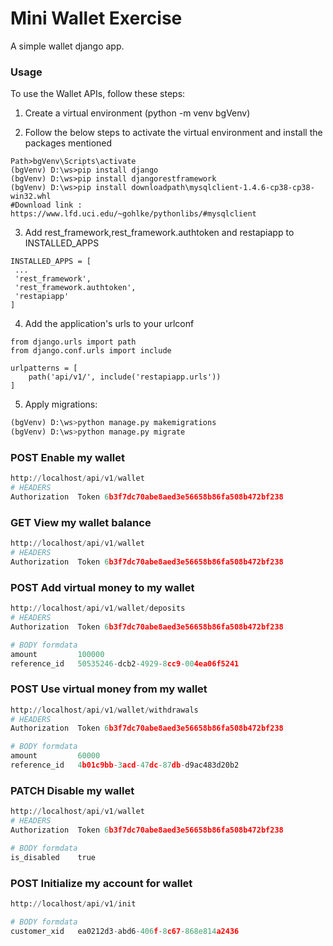 Mini Wallet Exercise
===

A simple wallet django app.

### Usage

To use the Wallet APIs, follow these steps:

1. Create a virtual environment (python -m venv bgVenv)

2. Follow the below steps to activate the virtual environment and install the packages mentioned 
```shell
Path>bgVenv\Scripts\activate
(bgVenv) D:\ws>pip install django
(bgVenv) D:\ws>pip install djangorestframework
(bgVenv) D:\ws>pip install downloadpath\mysqlclient-1.4.6-cp38-cp38-win32.whl
#Download link : https://www.lfd.uci.edu/~gohlke/pythonlibs/#mysqlclient
```

3. Add rest_framework,rest_framework.authtoken and restapiapp to INSTALLED_APPS

```shell
INSTALLED_APPS = [
 ...
 'rest_framework',
 'rest_framework.authtoken',
 'restapiapp'
]
```

4. Add the application's urls to your urlconf

```shell
from django.urls import path
from django.conf.urls import include

urlpatterns = [
    path('api/v1/', include('restapiapp.urls'))
]
```

5. Apply migrations:

```python
(bgVenv) D:\ws>python manage.py makemigrations
(bgVenv) D:\ws>python manage.py migrate
```

### POST Enable my wallet

```python
http://localhost/api/v1/wallet
# HEADERS
Authorization  Token 6b3f7dc70abe8aed3e56658b86fa508b472bf238
```

### GET View my wallet balance

```python
http://localhost/api/v1/wallet
# HEADERS
Authorization  Token 6b3f7dc70abe8aed3e56658b86fa508b472bf238
```

### POST Add virtual money to my wallet

```python
http://localhost/api/v1/wallet/deposits
# HEADERS
Authorization  Token 6b3f7dc70abe8aed3e56658b86fa508b472bf238

# BODY formdata
amount         100000
reference_id   50535246-dcb2-4929-8cc9-004ea06f5241
```

### POST Use virtual money from my wallet

```python
http://localhost/api/v1/wallet/withdrawals
# HEADERS
Authorization  Token 6b3f7dc70abe8aed3e56658b86fa508b472bf238

# BODY formdata
amount         60000
reference_id   4b01c9bb-3acd-47dc-87db-d9ac483d20b2
```

### PATCH Disable my wallet

```python
http://localhost/api/v1/wallet
# HEADERS
Authorization  Token 6b3f7dc70abe8aed3e56658b86fa508b472bf238

# BODY formdata
is_disabled    true
```


### POST Initialize my account for wallet

```python
http://localhost/api/v1/init

# BODY formdata
customer_xid   ea0212d3-abd6-406f-8c67-868e814a2436
```
